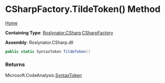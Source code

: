 # CSharpFactory\.TildeToken\(\) Method

[Home](../../../../README.md)

**Containing Type**: [Roslynator.CSharp](../../README.md)\.[CSharpFactory](../README.md)

**Assembly**: Roslynator\.CSharp\.dll

```csharp
public static SyntaxToken TildeToken()
```

### Returns

Microsoft\.CodeAnalysis\.[SyntaxToken](https://docs.microsoft.com/en-us/dotnet/api/microsoft.codeanalysis.syntaxtoken)

